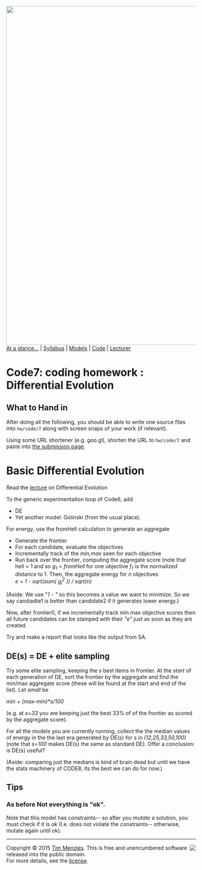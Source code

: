 [<img width=900 src="https://raw.githubusercontent.com/txt/mase/master/img/banner1.png">](https://github.com/txt/mase/blob/master/README.md)   
[At a glance...](https://github.com/txt/mase/blob/master/OVERVIEW.md) |
[Syllabus](https://github.com/txt/mase/blob/master/SYLLABUS.md) |
[Models](https://github.com/txt/mase/blob/master/MODELS.md) |
[Code](https://github.com/txt/mase/tree/master/src) |
[Lecturer](http://menzies.us) 


# Code7: coding homework : Differential Evolution

## What to Hand in

After doing all the following, you should 
be able to write one source files into  `hw/code/7` along with
screen snaps of your work (if relevant). 

Using some URL shortener (e.g. goo.gl), shorten the URL to `hw/code/7`
and paste into [the submission page](https://goo.gl/lZEmEm).


# Basic Differential Evolution

Read the [lecture](DE.md) on Differential Evolution

To the generic experimentation loop of Code6,
add

+ DE
+ Yet another model: Golinski (from the usual place).

For energy, use the fromHell calculation to generate an aggregate

+ Generate the frontier
+ For each candidate, evaluate the objectives
+ Incrementally track of the _min,max_ seen for each objective
+ Run back over the frontier, computing the aggregate score
  (note that hell = 1 and so _g<sub>1</sub>_ = _fromHell_ for one objective
  _f<sub>1</sub>_ is the
  normalized distance to 1. Then, the aggregate energy for _n_ objectives    
  _e = 1 - sqrt(sum( g<sub>i</sub><sup>2</sup> )) / sqrt(n)_


(Aside: We use "_1 - "_ so this becomes a value we want to minimize. So we say
candiadte1 is better than candidate2 if it generates lower energy.)

Now, after frontier0, if we incrementally track min
max objective scores then all future candidates can
be stamped with their _"e"_ just as soon as they are
created.


Try and make a report that looks like the output from SA.

## DE(s) = DE + elite sampling

Try some elite sampling, keeping the _s_ best items in frontier. At the _start_ of each
generation of DE, sort the frontier by the aggregate and find the min/max aggregate
score (these will be found at the start and end of the list). Let _small_ be

_min + (max-min)*s/100_

(e.g. at _s=33_ you are keeping just the best 33% of of the frontier as scored
by the aggregate score).

For all the models you are currently running, collect the
the median values of energy in the the last era generated by DE(s) for s in _(12,25,33,50,100)_ (note that _s=100_ makes DE(s) the same as standard DE). Offer a conclusion: is DE(s) useful?

(Aside: comparing just the medians is kind of brain dead but until we
have the stats machinery of CODE8, its the best we can do for now.)

## Tips

### As before Not everything is "ok".


Note that this model has constraints-- so after you
_mutate_ a solution, you must check if it is _ok_
(I.e. does not violate the constraints-- otherwise,
mutate again until ok).




_________

<img align=right src="https://raw.githubusercontent.com/txt/mase/master/img/pd-icon.png">Copyright © 2015 [Tim Menzies](http://menzies.us).
This is free and unencumbered software released into the public domain.   
For more details, see the [license](https://github.com/txt/mase/blob/master/LICENSE.md).

